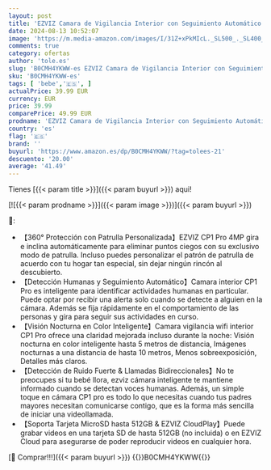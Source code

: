 ```yaml
---
layout: post
title: 'EZVIZ Camara de Vigilancia Interior con Seguimiento Automático  4MP Cámara IP Domicilio WiFi 360° para Bebe con Visión Nocturna Color  Detección Humana Llamada Bidireccional  Soporta 512GB  CP1 Pro'
date: 2024-08-13 10:52:07
image: 'https://m.media-amazon.com/images/I/31Z+xPkMIcL._SL500_._SL400_.jpg'
comments: true
category: ofertas
author: 'tole.es'
slug: 'B0CMH4YKWW-es EZVIZ Camara de Vigilancia Interior con Seguimiento...'
sku: 'B0CMH4YKWW-es'
tags: [ 'bebe','🇪🇸', ]
actualPrice: 39.99 EUR
currency: EUR
price: 39.99
comparePrice: 49.99 EUR
prodname: 'EZVIZ Camara de Vigilancia Interior con Seguimiento Automático  4MP Cámara IP Domicilio WiFi 360° para Bebe con Visión Nocturna Color  Detección Humana Llamada Bidireccional  Soporta 512GB  CP1 Pro'
country: 'es'
flag: '🇪🇸'
brand: ''
buyurl: 'https://www.amazon.es/dp/B0CMH4YKWW/?tag=tolees-21'
descuento: '20.00'
average: '41.49'
---
```


Tienes [{{< param title >}}]({{< param buyurl >}}) aqui!

[![{{< param prodname >}}]({{< param image >}})]({{< param buyurl >}})

🔎:

- 【360° Protección con Patrulla Personalizada】EZVIZ CP1 Pro 4MP gira e inclina automáticamente para eliminar puntos ciegos con su exclusivo modo de patrulla. Incluso puedes personalizar el patrón de patrulla de acuerdo con tu hogar tan especial, sin dejar ningún rincón al descubierto.
- 【Detección Humanas y Seguimiento Automático】Camara interior CP1 Pro es inteligente para identificar actividades humanas en particular. Puede optar por recibir una alerta solo cuando se detecte a alguien en la cámara. Además se fija rápidamente en el comportamiento de las personas y gira para seguir sus actividades en curso.
- 【Visión Nocturna en Color Inteligente】Camara vigilancia wifi interior CP1 Pro ofrece una claridad mejorada incluso durante la noche: Visión nocturna en color inteligente hasta 5 metros de distancia, Imágenes nocturnas a una distancia de hasta 10 metros, Menos sobreexposición, Detalles más claros.
- 【Detección de Ruido Fuerte & Llamadas Bidireccionales】No te preocupes si tu bebé llora, ezviz cámara inteligente te mantiene informado cuando se detectan voces humanas. Además, un simple toque en cámara CP1 pro es todo lo que necesitas cuando tus padres mayores necesitan comunicarse contigo, que es la forma más sencilla de iniciar una videollamada.
- 【Soporta Tarjeta MicroSD hasta 512GB & EZVIZ CloudPlay】Puede grabar videos en una tarjeta SD de hasta 512GB (no incluida) o en EZVIZ Cloud para asegurarse de poder reproducir videos en cualquier hora.

[🛒 Comprar!!!]({{< param buyurl >}})
{{<world>}}B0CMH4YKWW{{</world>}}

